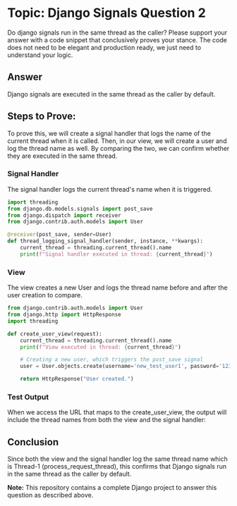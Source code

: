 # Topic: Django Signals Question 2
Do django signals run in the same thread as the caller? Please support your answer with a code snippet that conclusively proves your stance. The code does not need to be elegant and production ready, we just need to understand your logic.


## Answer
Django signals are executed in the same thread as the caller by default.


## Steps to Prove:
To prove this, we will create a signal handler that logs the name of the current thread when it is called. Then, in our view, we will create a user and log the thread name as well. By comparing the two, we can confirm whether they are executed in the same thread.

### Signal Handler
The signal handler logs the current thread's name when it is triggered.

```python
import threading
from django.db.models.signals import post_save
from django.dispatch import receiver
from django.contrib.auth.models import User

@receiver(post_save, sender=User)
def thread_logging_signal_handler(sender, instance, **kwargs):
    current_thread = threading.current_thread().name
    print(f"Signal handler executed in thread: {current_thread}")

```
### View
The view creates a new User and logs the thread name before and after the user creation to compare.

```python
from django.contrib.auth.models import User
from django.http import HttpResponse
import threading

def create_user_view(request):
    current_thread = threading.current_thread().name
    print(f"View executed in thread: {current_thread}")

    # Creating a new user, which triggers the post_save signal
    user = User.objects.create(username='new_test_user1', password='12345')

    return HttpResponse("User created.")
```

### Test Output 
When we access the URL that maps to the create_user_view, the output will include the thread names from both the view and the signal handler:



## Conclusion
Since both the view and the signal handler log the same thread name which is Thread-1 (process_request_thread), this confirms that Django signals run in the same thread as the caller by default.


**Note:** This repository contains a complete Django project to answer this question as described above. 